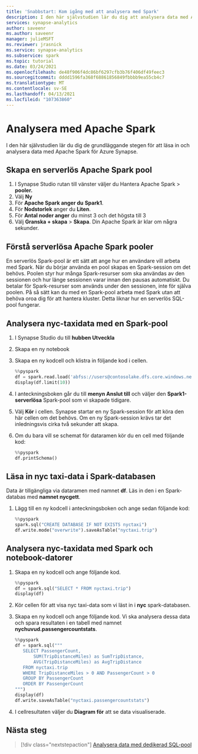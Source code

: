 ```yaml
---
title: 'Snabbstart: Kom igång med att analysera med Spark'
description: I den här självstudien lär du dig att analysera data med Apache Spark.
services: synapse-analytics
author: saveenr
ms.author: saveenr
manager: julieMSFT
ms.reviewer: jrasnick
ms.service: synapse-analytics
ms.subservice: spark
ms.topic: tutorial
ms.date: 03/24/2021
ms.openlocfilehash: de48f906f4dc86bf6297cfb3b76f406df49feec3
ms.sourcegitcommit: dddd1596fa368f68861856849fbbbb9ea55cb4c7
ms.translationtype: MT
ms.contentlocale: sv-SE
ms.lasthandoff: 04/13/2021
ms.locfileid: "107363860"
---
```

# <a name="analyze-with-apache-spark"></a>Analysera med Apache Spark

I den här självstudien lär du dig de grundläggande stegen för att läsa in och analysera data med Apache Spark för Azure Synapse.

## <a name="create-a-serverless-apache-spark-pool"></a>Skapa en serverlös Apache Spark pool

1. I Synapse Studio rutan till vänster väljer du Hantera Apache Spark  >  **pooler.**
1. Välj **Ny** 
1. För **Apache Spark anger du** **Spark1**.
1. För **Nodstorlek** anger du **Liten**.
1. För **Antal noder anger** du minst 3 och det högsta till 3
1. Välj **Granska + skapa** > **Skapa**. Din Apache Spark är klar om några sekunder.

## <a name="understanding-serverless-apache-spark-pools"></a>Förstå serverlösa Apache Spark pooler

En serverlös Spark-pool är ett sätt att ange hur en användare vill arbeta med Spark. När du börjar använda en pool skapas en Spark-session om det behövs. Poolen styr hur många Spark-resurser som ska användas av den sessionen och hur länge sessionen varar innan den pausas automatiskt. Du betalar för Spark-resurser som används under den sessionen, inte för själva poolen. På så sätt kan du med en Spark-pool arbeta med Spark utan att behöva oroa dig för att hantera kluster. Detta liknar hur en serverlös SQL-pool fungerar.

## <a name="analyze-nyc-taxi-data-with-a-spark-pool"></a>Analysera nyc-taxidata med en Spark-pool

1. I Synapse Studio du till **hubben Utveckla**
2. Skapa en ny notebook
3. Skapa en ny kodcell och klistra in följande kod i cellen.
    ```py
    %%pyspark
    df = spark.read.load('abfss://users@contosolake.dfs.core.windows.net/NYCTripSmall.parquet', format='parquet')
    display(df.limit(10))
    ```
1. I anteckningsboken går du till **menyn Anslut till** och väljer den **Spark1-serverlösa** Spark-pool som vi skapade tidigare.
1. Välj **Kör** i cellen. Synapse startar en ny Spark-session för att köra den här cellen om det behövs. Om en ny Spark-session krävs tar det inledningsvis cirka två sekunder att skapa. 
1. Om du bara vill se schemat för dataramen kör du en cell med följande kod:

    ```py
    %%pyspark
    df.printSchema()
    ```

## <a name="load-the-nyc-taxi-data-into-the-spark-nyctaxi-database"></a>Läsa in nyc taxi-data i Spark-databasen

Data är tillgängliga via dataramen med namnet **df**. Läs in den i en Spark-databas med **namnet nycgett**.

1. Lägg till en ny kodcell i anteckningsboken och ange sedan följande kod:

    ```py
    %%pyspark
    spark.sql("CREATE DATABASE IF NOT EXISTS nyctaxi")
    df.write.mode("overwrite").saveAsTable("nyctaxi.trip")
    ```
## <a name="analyze-the-nyc-taxi-data-using-spark-and-notebooks"></a>Analysera nyc-taxidata med Spark och notebook-datorer

1. Skapa en ny kodcell och ange följande kod. 

   ```py
   %%pyspark
   df = spark.sql("SELECT * FROM nyctaxi.trip") 
   display(df)
   ```

1. Kör cellen för att visa nyc taxi-data som vi läst in i **nyc** spark-databasen.
1. Skapa en ny kodcell och ange följande kod. Vi ska analysera dessa data och spara resultaten i en tabell med namnet **nychuvud.passengercountstats**.

   ```py
   %%pyspark
   df = spark.sql("""
      SELECT PassengerCount,
          SUM(TripDistanceMiles) as SumTripDistance,
          AVG(TripDistanceMiles) as AvgTripDistance
      FROM nyctaxi.trip
      WHERE TripDistanceMiles > 0 AND PassengerCount > 0
      GROUP BY PassengerCount
      ORDER BY PassengerCount
   """) 
   display(df)
   df.write.saveAsTable("nyctaxi.passengercountstats")
   ```

1. I cellresultaten väljer du **Diagram för** att se data visualiserade.


## <a name="next-steps"></a>Nästa steg

> [!div class="nextstepaction"]
> [Analysera data med dedikerad SQL-pool](get-started-analyze-sql-pool.md)
